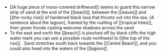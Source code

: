 - [[A huge piece of moss-covered driftwood]] seems to guard this narrow strip of sand at the end of the [[beach]], between the [[waves]] and [[the rocky rise]] of hardened black lava that thrusts out into the sea. [A sentence about the lagoon], framed by the rustling of [[tropical trees]], their green fronds casting welcome shadows across the sand
- To the east and north the [[beach]] is pinched off by black cliffs the high water mark you can see a possible route northwest to [[the top of the rise]] . Sand stretches south back towards the [[Centre Beach]], and you could also head into the waters of the [[lagoon]]